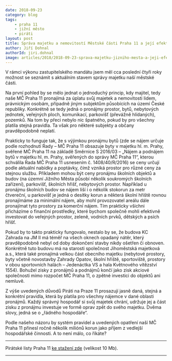 ```yaml
---
date: 2018-09-23
category: blog
tags:
	- praha 11
	- jižní město
	- piráti
layout: post
title: Správa majetku a nemovitostí Městské části Praha 11 a její efektivita
author: Jiří Dohnal
authorId: jiri.dohnal
image: articles/2018/2018-09-23-sprava-majetku-jizniho-mesta-a-jeji-efektivita.jpg
---
```


V rámci výkonu zastupitelského mandátu jsem měl cca poslední čtyři roky možnost se seznámit s aktuálním stavem správy majetku naší městské části. 

Na první pohled by se mělo jednat o jednoduchý princip, kdy majitel, tedy naše MČ Praha 11 pronajímá za úplatu svůj majetek a nemovitosti lidem, právnickým osobám, případně jiným subjektům působících na území České republiky. Konkrétně se tedy jedná o pronájmy prostor, bytů, nebytových jednotek, veřejných ploch, komunikací, parkovišť (převážně hlídaných), pozemků. Na tom by přeci nebylo nic špatného, pokud by pro všechny platila stejná pravidla. Ta však pro některé subjekty a občany pravděpodobně neplatí.

Prakticky to funguje tak, že s výjimkou pronájmu bytů (zde se nájem určuje podle rozhodnutí Rady – MČ Praha 11 obsazuje byty v majetku hl. m. Prahy, svěřené MČ Praha 11 
na základě Směrnice S 2016/03 – „Nájem a podnájem bytů v majetku hl. m. Prahy, svěřených do správy MČ Praha 11“, kterou schválila Rada MČ Praha 11 usnesením č. 1408/40/R/2016) se ceny určují podle aktuální nabídky a poptávky, čímž vzniká prostor pro různé ceny za stejnou službu. Příkladem mohou být ceny pronájmu školních objektů a budov (na územní Jižního Města působí několik soukromých školních zařízení), parkovišť, školních hřišť, nebytových prostor. Například u pronájmu školních budov se nájem liší i o několik stokorun za metr čtvereční, u parkovišť je jedná o desítky korun a některá školní hřiště rovnou pronajímáme za minimální nájem, aby mohl provozovatel areálu dále pronajímat tyto prostory za komerční nájem. Tím prakticky všichni přicházíme o finanční prostředky, které bychom společně mohli efektivně investovat do veřejných prostor, zeleně, vodních prvků, dětských a psích hřišť.

Pokud by to takto prakticky fungovalo, nestalo by se, že budova KC Zahrada na JM II má téměř na všech oknech opadaný nátěr, který pravděpodobně nebyl od doby dokončení stavby nikdy ošetřen či obnoven. Konkrétně tuto budovu má na starosti společnost Jihoměstská majetková a.s., která také pronajímá velkou část obecního majetku (nebytové prostory, byty včetně novostavby Zahrady Opatov, školní hřiště, sportoviště, prostory v obou sportovních halách – Jedenáctka VS a hala Květnového vítězství 1554). Bohužel zisky z pronájmů a podnájmů končí jako zisk akciové společnosti mimo rozpočet MČ Praha 11, o zpětné investici do objektů ani nemluvě.

Z výše uvedených důvodů Piráti na Praze 11 prosazují jasně daná, stejná a konkrétní pravidla, která by platila pro všechny nájemce v dané oblasti pronájmů. Každý správný hospodář si svůj majetek chrání, udržuje jej a část zisku z pronájmu investuje ve formě oprav zpět do svého majetku. Dvěma slovy, jedná se o „řádného hospodáře“.

Podle našeho názoru by systém pravidel a uvedených opatření naší MČ Praha 11 přinesl ročně několik miliónů korun jako příjem z vedlejší hospodářské činnosti. A to není málo, co říkáte?

---

Pirátské listy Praha 11 [ke stažení zde](/assets/pdf/2018-07-10-praha-11.pdf) (velikost 10 Mb).

- - -
